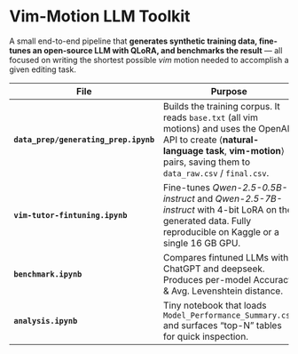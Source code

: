 # Vim-Motion LLM Toolkit

A small end-to-end pipeline that **generates synthetic training data, fine-tunes an open-source LLM with QLoRA, and benchmarks the result** — all focused on writing the shortest possible *vim* motion needed to accomplish a given editing task.

| File | Purpose |
|------|---------|
| **`data_prep/generating_prep.ipynb`** | Builds the training corpus. It reads `base.txt` (all vim motions) and uses the OpenAI API to create ⟨**natural-language task**, **vim-motion**⟩ pairs, saving them to `data_raw.csv` / `final.csv`. |
| **`vim-tutor-fintuning.ipynb`** | Fine-tunes *Qwen-2.5-0.5B-instruct* and *Qwen-2.5-7B-instruct*  with 4-bit LoRA on the generated data. Fully reproducible on Kaggle or a single 16 GB GPU. |
| **`benchmark.ipynb`** | Compares fintuned LLMs with ChatGPT and deepseek. Produces per-model Accuracy & Avg. Levenshtein distance. |
| **`analysis.ipynb`** | Tiny notebook that loads `Model_Performance_Summary.csv` and surfaces “top-N” tables for quick inspection. |
